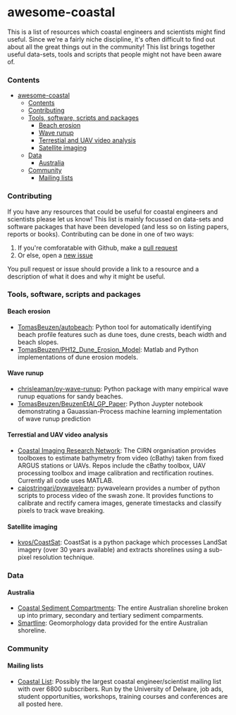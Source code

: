 # awesome-coastal
This is a list of resources which coastal engineers and scientists might find useful. Since we're a fairly niche discipline, it's often difficult to find out about all the great things out in the community! This list brings together useful data-sets, tools and scripts that people might not have been aware of.


### Contents
- [awesome-coastal](#awesome-coastal)
    - [Contents](#contents)
    - [Contributing](#contributing)
    - [Tools, software, scripts and packages](#tools-software-scripts-and-packages)
      - [Beach erosion](#beach-erosion)
      - [Wave runup](#wave-runup)
      - [Terrestial and UAV video analysis](#terrestial-and-uav-video-analysis)
      - [Satellite imaging](#satellite-imaging)
    - [Data](#data)
      - [Australia](#australia)
    - [Community](#community)
      - [Mailing lists](#mailing-lists)


### Contributing
If you have any resources that could be useful for coastal engineers and scientists please let us know! This list is mainly focussed on data-sets and software packages that have been developed (and less so on listing papers, reports or books). Contributing can be done in one of two ways:

1. If you're comforatable with Github, make a [pull request](https://github.com/chrisleaman/awesome-coastal/pulls)
2. Or else, open a [new issue](https://github.com/chrisleaman/awesome-coastal/issues)

You pull request or issue should provide a link to a resource and a description of what it does and why it might be useful.

### Tools, software, scripts and packages

#### Beach erosion
- [TomasBeuzen/autobeach](https://github.com/TomasBeuzen/autobeach): Python tool for automatically identifying beach profile features such as dune toes, dune crests, beach width and beach slopes.
- [TomasBeuzen/PH12_Dune_Erosion_Model](https://github.com/TomasBeuzen/PH12_Dune_Erosion_Model): Matlab and Python implementations of dune erosion models.

#### Wave runup
- [chrisleaman/py-wave-runup](https://github.com/chrisleaman/py-wave-runup): Python package with many empirical wave runup equations for sandy beaches.
- [TomasBeuzen/BeuzenEtAl_GP_Paper](TomasBeuzen/BeuzenEtAl_GP_Paper): Python Juypter notebook demonstrating a Gauassian-Process machine learning implementation of wave runup prediction

#### Terrestial and UAV video analysis
- [Coastal Imaging Research Network](https://github.com/Coastal-Imaging-Research-Network): The CIRN organisation provides toolboxes to estimate bathymetry from video (cBathy) taken from fixed ARGUS stations or UAVs. Repos include the cBathy toolbox, UAV processing toolbox and image calibration and rectification routines. Currently all code uses MATLAB.
- [caiostringari/pywavelearn](https://github.com/caiostringari/pywavelearn): pywavelearn provides a number of python scripts to process video of the swash zone. It provides functions to calibrate and rectify camera images, generate timestacks and classify pixels to track wave breaking.


#### Satellite imaging
- [kvos/CoastSat](https://github.com/kvos/CoastSat): CoastSat is a python package which processes LandSat imagery (over 30 years available) and extracts shorelines using a sub-pixel resolution technique.


### Data

#### Australia
- [Coastal Sediment Compartments](https://ecat.ga.gov.au/geonetwork/srv/eng/catalog.search#/metadata/87838): The entire Australian shoreline broken up into primary, secondary and tertiary sediment comparments.
- [Smartline](https://ecat.ga.gov.au/geonetwork/srv/eng/catalog.search#/metadata/104160): Geomorphology data provided for the entire Australian shoreline.


### Community

#### Mailing lists
- [Coastal List](https://groups.google.com/a/udel.edu/forum/#!categories/coastal_list): Possibly the largest coastal engineer/scientist mailing list with over 6800 subscribers. Run by the University of Delware, job ads, student opportunities, workshops, training courses and conferences are all posted here. 